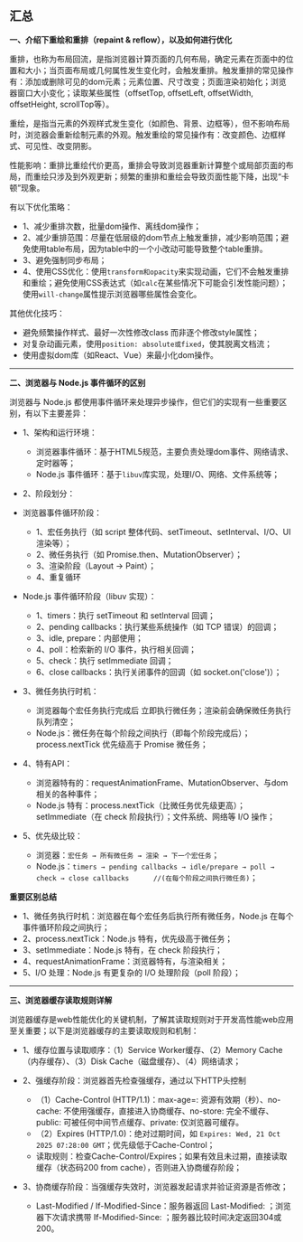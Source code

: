 **汇总**
---

**一、介绍下重绘和重排（repaint & reflow），以及如何进行优化**

重排，也称为布局回流，是指浏览器计算页面的几何布局，确定元素在页面中的位置和大小；当页面布局或几何属性发生变化时，会触发重排。触发重排的常见操作有：添加或删除可见的dom元素；元素位置、尺寸改变；页面渲染初始化；浏览器窗口大小变化；读取某些属性（offsetTop, offsetLeft, offsetWidth, offsetHeight, scrollTop等）。

重绘，是指当元素的外观样式发生变化（如颜色、背景、边框等），但不影响布局时，浏览器会重新绘制元素的外观。触发重绘的常见操作有：改变颜色、边框样式、可见性、改变阴影。

性能影响：重排比重绘代价更高，重排会导致浏览器重新计算整个或局部页面的布局，而重绘只涉及到外观更新；频繁的重排和重绘会导致页面性能下降，出现“卡顿”现象。

有以下优化策略：
- 1、减少重排次数，批量dom操作、离线dom操作；
- 2、减少重排范围：尽量在低层级的dom节点上触发重排，减少影响范围；避免使用table布局，因为table中的一个小改动可能导致整个table重排。
- 3、避免强制同步布局；
- 4、使用CSS优化：使用`transform和opacity`来实现动画，它们不会触发重排和重绘；避免使用CSS表达式（如`calc`在某些情况下可能会引发性能问题）；使用`will-change`属性提示浏览器哪些属性会变化。

其他优化技巧：
- 避免频繁操作样式、最好一次性修改class 而非逐个修改style属性；
- 对复杂动画元素，使用`position: absolute或fixed`，使其脱离文档流；
- 使用虚拟dom库（如React、Vue）来最小化dom操作。
---
**二、浏览器与 Node.js 事件循环的区别**

浏览器与 Node.js 都使用事件循环来处理异步操作，但它们的实现有一些重要区别，有以下主要差异：
- 1、架构和运行环境：
   - 浏览器事件循环：基于HTML5规范，主要负责处理dom事件、网络请求、定时器等；
   - Node.js 事件循环：基于`libuv`库实现，处理I/O、网络、文件系统等；
 
- 2、阶段划分：
- 浏览器事件循环阶段：
   - 1、宏任务执行（如 script 整体代码、setTimeout、setInterval、I/O、UI 渲染等）；
   - 2、微任务执行（如 Promise.then、MutationObserver）；
   - 3、渲染阶段（Layout → Paint）；
   - 4、重复循环
 
- Node.js 事件循环阶段（libuv 实现）：
   - 1、timers：执行 setTimeout 和 setInterval 回调；
   - 2、pending callbacks：执行某些系统操作（如 TCP 错误）的回调；
   - 3、idle, prepare：内部使用；
   - 4、poll：检索新的 I/O 事件，执行相关回调；
   - 5、check：执行 setImmediate 回调；
   - 6、close callbacks：执行关闭事件的回调（如 socket.on('close')）；
 
- 3、微任务执行时机：
   - 浏览器每个宏任务执行完成后 立即执行微任务；渲染前会确保微任务执行队列清空；
   - Node.js：微任务在每个阶段之间执行（即每个阶段完成后）；process.nextTick 优先级高于 Promise 微任务；
 
- 4、特有API：
   - 浏览器特有的：requestAnimationFrame、MutationObserver、与dom相关的各种事件；
   - Node.js 特有：process.nextTick（比微任务优先级更高）；setImmediate（在 check 阶段执行）；文件系统、网络等 I/O 操作；
 
- 5、优先级比较：
   - 浏览器：`宏任务 → 所有微任务 → 渲染 → 下一个宏任务`；
   - Node.js：`timers → pending callbacks → idle/prepare → poll → check → close callbacks      //(在每个阶段之间执行微任务)`；

**重要区别总结**
- 1、微任务执行时机：浏览器在每个宏任务后执行所有微任务，Node.js 在每个事件循环阶段之间执行；
- 2、process.nextTick：Node.js 特有，优先级高于微任务；
- 3、setImmediate：Node.js 特有，在 check 阶段执行；
- 4、requestAnimationFrame：浏览器特有，与渲染相关；
- 5、I/O 处理：Node.js 有更复杂的 I/O 处理阶段（poll 阶段）；
---
**三、浏览器缓存读取规则详解**

浏览器缓存是web性能优化的关键机制，了解其读取规则对于开发高性能web应用至关重要；以下是浏览器缓存的主要读取规则和机制：
- 1、缓存位置与读取顺序：（1）Service Worker缓存、（2）Memory Cache（内存缓存）、（3）Disk Cache（磁盘缓存）、（4）网络请求；
- 2、强缓存阶段：浏览器首先检查强缓存，通过以下HTTP头控制
   - （1）Cache-Control (HTTP/1.1)：max-age=<seconds>: 资源有效期（秒）、no-cache: 不使用强缓存，直接进入协商缓存、no-store: 完全不缓存、public: 可被任何中间节点缓存、private: 仅浏览器可缓存。
   - （2）Expires (HTTP/1.0)：绝对过期时间，如 `Expires: Wed, 21 Oct 2025 07:28:00 GMT`；优先级低于Cache-Control；
   - 读取规则：检查Cache-Control/Expires；如果有效且未过期，直接读取缓存（状态码200 from cache），否则进入协商缓存阶段；
 
- 3、协商缓存阶段：当强缓存失效时，浏览器发起请求并验证资源是否修改；
   - Last-Modified / If-Modified-Since：服务器返回 Last-Modified: <date>；浏览器下次请求携带 If-Modified-Since: <date>；服务器比较时间决定返回304或200。


